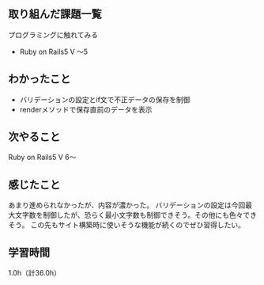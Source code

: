 ## 取り組んだ課題一覧
プログラミングに触れてみる
- Ruby on Rails5 V ～5


## わかったこと
- バリデーションの設定とif文で不正データの保存を制御
- renderメソッドで保存直前のデータを表示

## 次やること
Ruby on Rails5 V 6～

## 感じたこと
あまり進められなかったが、内容が濃かった。
バリデーションの設定は今回最大文字数を制御したが、恐らく最小文字数も制御できそう。その他にも色々できそう。
この先もサイト構築時に使いそうな機能が続くのでぜひ習得したい。

## 学習時間
1.0h（計36.0h）
